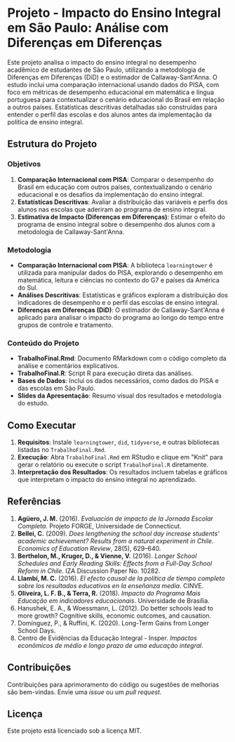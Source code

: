 # Projeto - Impacto do Ensino Integral em São Paulo: Análise com Diferenças em Diferenças

Este projeto analisa o impacto do ensino integral no desempenho acadêmico de estudantes de São Paulo, utilizando a metodologia de Diferenças em Diferenças (DiD) e o estimador de Callaway-Sant'Anna. O estudo inclui uma comparação internacional usando dados do PISA, com foco em métricas de desempenho educacional em matemática e língua portuguesa para contextualizar o cenário educacional do Brasil em relação a outros países. Estatísticas descritivas detalhadas são construídas para entender o perfil das escolas e dos alunos antes da implementação da política de ensino integral.

## Estrutura do Projeto

### Objetivos

1. **Comparação Internacional com PISA**: Comparar o desempenho do Brasil em educação com outros países, contextualizando o cenário educacional e os desafios da implementação do ensino integral.
2. **Estatísticas Descritivas**: Avaliar a distribuição das variáveis e perfis dos alunos nas escolas que aderiram ao programa de ensino integral.
3. **Estimativa de Impacto (Diferenças em Diferenças)**: Estimar o efeito do programa de ensino integral sobre o desempenho dos alunos com a metodologia de Callaway-Sant'Anna.

### Metodologia

- **Comparação Internacional com PISA**: A biblioteca `learningtower` é utilizada para manipular dados do PISA, explorando o desempenho em matemática, leitura e ciências no contexto do G7 e países da América do Sul.
- **Análises Descritivas**: Estatísticas e gráficos exploram a distribuição dos indicadores de desempenho e o perfil das escolas de ensino integral.
- **Diferenças em Diferenças (DiD)**: O estimador de Callaway-Sant'Anna é aplicado para analisar o impacto do programa ao longo do tempo entre grupos de controle e tratamento.

### Conteúdo do Projeto

- **TrabalhoFinal.Rmd**: Documento RMarkdown com o código completo da análise e comentários explicativos.
- **TrabalhoFinal.R**: Script R para execução direta das análises.
- **Bases de Dados**: Inclui os dados necessários, como dados do PISA e das escolas em São Paulo.
- **Slides da Apresentação**: Resumo visual dos resultados e metodologia do estudo.

## Como Executar

1. **Requisitos**: Instale `learningtower`, `did`, `tidyverse`, e outras bibliotecas listadas no `TrabalhoFinal.Rmd`.
2. **Execução**: Abra `TrabalhoFinal.Rmd` em RStudio e clique em "Knit" para gerar o relatório ou execute o script `TrabalhoFinal.R` diretamente.
3. **Interpretação dos Resultados**: Os resultados incluem tabelas e gráficos que interpretam o impacto do ensino integral no aprendizado.

## Referências

1. **Agüero, J. M.** (2016). *Evaluación de impacto de la Jornada Escolar Completa*. Projeto FORGE, Universidade de Connecticut.
2. **Bellei, C.** (2009). *Does lengthening the school day increase students' academic achievement? Results from a natural experiment in Chile*. *Economics of Education Review*, 28(5), 629–640.
3. **Berthelon, M., Kruger, D., & Vienne, V.** (2016). *Longer School Schedules and Early Reading Skills: Effects from a Full-Day School Reform in Chile*. IZA Discussion Paper No. 10282.
4. **Llambí, M. C.** (2016). *El efecto causal de la política de tiempo completo sobre los resultados educativos en la enseñanza media*. CINVE.
5. **Oliveira, L. F. B., & Terra, R.** (2018). *Impacto do Programa Mais Educação em indicadores educacionais*. Universidade de Brasília.
6. Hanushek, E. A., & Woessmann, L. (2012). Do better schools lead to more growth? Cognitive skills, economic outcomes, and causation.
7. Domínguez, P., & Ruffini, K. (2020). Long-Term Gains from Longer School Days.
8. Centro de Evidências da Educação Integral - Insper. *Impactos econômicos de médio e longo prazo de uma educação integral*.

## Contribuições

Contribuições para aprimoramento do código ou sugestões de melhorias são bem-vindas. Envie uma *issue* ou um *pull request*.

## Licença

Este projeto está licenciado sob a licença MIT.
